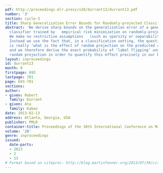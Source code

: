 ```yaml
---
pdf: http://proceedings.mlr.press/v28/durrant13/durrant13.pdf
number: '3'
section: cycle-3
title: Sharp Generalization Error Bounds for Randomly-projected Classifiers
abstract: 'We derive sharp bounds on the generalization error of a generic linear
  classifier trained by   empirical risk minimization on randomly-projected data.
  We make no restrictive assumptions   (such as sparsity or separability) on the data:
  Instead we use the fact that, in a classification setting, the question of interest
  is really ‘what is the effect of random projection on the predicted class labels?’
  and we therefore derive the exact probability of ‘label flipping’ under Gaussian
  random projection in order to quantify this effect precisely in our bounds.'
layout: inproceedings
id: durrant13
month: 0
firstpage: 693
lastpage: 701
page: 693-701
sections: 
author:
- given: Robert
  family: Durrant
- given: Ata
  family: Kaban
date: 2013-02-13
address: Atlanta, Georgia, USA
publisher: PMLR
container-title: Proceedings of the 30th International Conference on Machine Learning
volume: '28'
genre: inproceedings
issued:
  date-parts:
  - 2013
  - 2
  - 13
# Format based on citeproc: http://blog.martinfenner.org/2013/07/30/citeproc-yaml-for-bibliographies/
---
```

